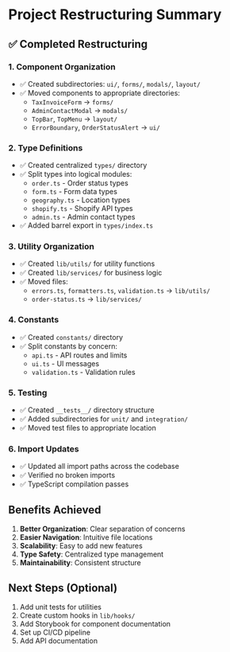 # Project Restructuring Summary

## ✅ Completed Restructuring

### 1. Component Organization

- ✅ Created subdirectories: `ui/`, `forms/`, `modals/`, `layout/`
- ✅ Moved components to appropriate directories:
  - `TaxInvoiceForm` → `forms/`
  - `AdminContactModal` → `modals/`
  - `TopBar`, `TopMenu` → `layout/`
  - `ErrorBoundary`, `OrderStatusAlert` → `ui/`

### 2. Type Definitions

- ✅ Created centralized `types/` directory
- ✅ Split types into logical modules:
  - `order.ts` - Order status types
  - `form.ts` - Form data types
  - `geography.ts` - Location types
  - `shopify.ts` - Shopify API types
  - `admin.ts` - Admin contact types
- ✅ Added barrel export in `types/index.ts`

### 3. Utility Organization

- ✅ Created `lib/utils/` for utility functions
- ✅ Created `lib/services/` for business logic
- ✅ Moved files:
  - `errors.ts`, `formatters.ts`, `validation.ts` → `lib/utils/`
  - `order-status.ts` → `lib/services/`

### 4. Constants

- ✅ Created `constants/` directory
- ✅ Split constants by concern:
  - `api.ts` - API routes and limits
  - `ui.ts` - UI messages
  - `validation.ts` - Validation rules

### 5. Testing

- ✅ Created `__tests__/` directory structure
- ✅ Added subdirectories for `unit/` and `integration/`
- ✅ Moved test files to appropriate location

### 6. Import Updates

- ✅ Updated all import paths across the codebase
- ✅ Verified no broken imports
- ✅ TypeScript compilation passes

## Benefits Achieved

1. **Better Organization**: Clear separation of concerns
2. **Easier Navigation**: Intuitive file locations
3. **Scalability**: Easy to add new features
4. **Type Safety**: Centralized type management
5. **Maintainability**: Consistent structure

## Next Steps (Optional)

1. Add unit tests for utilities
2. Create custom hooks in `lib/hooks/`
3. Add Storybook for component documentation
4. Set up CI/CD pipeline
5. Add API documentation
